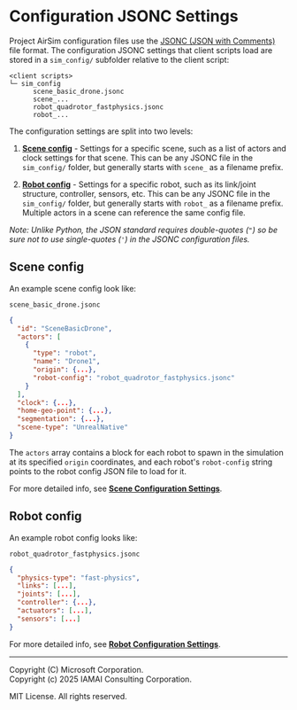 # Configuration JSONC Settings

Project AirSim configuration files use the [JSONC (JSON with Comments)](https://commentjson.readthedocs.io/en/latest/) file format. The configuration JSONC settings that client scripts load are stored in a `sim_config/` subfolder relative to the client script:

```
<client scripts>
└─ sim_config
      scene_basic_drone.jsonc
      scene_...
      robot_quadrotor_fastphysics.jsonc
      robot_...
```

The configuration settings are split into two levels:

1. **[Scene config](#scene-config)** - Settings for a specific scene, such as a list of actors and clock settings for that scene. This can be any JSONC file in the `sim_config/` folder, but generally starts with `scene_` as a filename prefix.

2. **[Robot config](#robot-config)** - Settings for a specific robot, such as its link/joint structure, controller, sensors, etc. This can be any JSONC file in the `sim_config/` folder, but generally starts with `robot_` as a filename prefix. Multiple actors in a scene can reference the same config file.

*Note: Unlike Python, the JSON standard requires double-quotes (`"`) so be sure not to use single-quotes (`'`) in the JSONC configuration files.*

## Scene config

An example scene config look like:

`scene_basic_drone.jsonc`
``` json
{
  "id": "SceneBasicDrone",
  "actors": [
    {
      "type": "robot",
      "name": "Drone1",
      "origin": {...},
      "robot-config": "robot_quadrotor_fastphysics.jsonc"
    }
  ],
  "clock": {...},
  "home-geo-point": {...},
  "segmentation": {...},
  "scene-type": "UnrealNative"
}
```

The `actors` array contains a block for each robot to spawn in the simulation at its specified `origin` coordinates, and each robot's `robot-config` string points to the robot config JSON file to load for it.

For more detailed info, see **[Scene Configuration Settings](config_scene.md)**.

## Robot config

An example robot config looks like:

`robot_quadrotor_fastphysics.jsonc`
``` json
{
  "physics-type": "fast-physics",
  "links": [...],
  "joints": [...],
  "controller": {...},
  "actuators": [...],
  "sensors": [...]
}
```

For more detailed info, see **[Robot Configuration Settings](config_robot.md)**.

---

Copyright (C) Microsoft Corporation.  
Copyright (c) 2025 IAMAI Consulting Corporation.

MIT License. All rights reserved.

